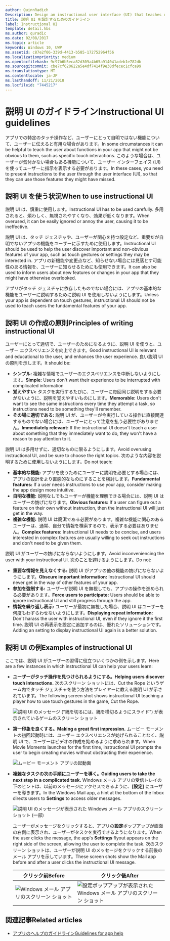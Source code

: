 ```yaml
---
author: QuinnRadich
Description: Design an instructional user interface (UI) that teaches users how to work with your UWP app.
title: 説明 UI を設計するためのガイドライン
label: Instructional UI
template: detail.hbs
ms.author: quradic
ms.date: 02/08/2017
ms.topic: article
keywords: Windows 10, UWP
ms.assetid: c87e2f06-339d-4413-b585-172752964f56
ms.localizationpriority: medium
ms.openlocfilehash: 9c97b6b5eca82d309a4b65a914041adeb1e782db
ms.sourcegitcommit: cbe7cf620622a5e4df7414f9e38dfecec1cfca99
ms.translationtype: MT
ms.contentlocale: ja-JP
ms.lasthandoff: 11/21/2018
ms.locfileid: "7445217"
---
```

# <a name="instructional-ui-guidelines"></a><span data-ttu-id="11a58-103">説明 UI のガイドライン</span><span class="sxs-lookup"><span data-stu-id="11a58-103">Instructional UI guidelines</span></span>



<span data-ttu-id="11a58-104">アプリでの特定のタッチ操作など、ユーザーにとって自明ではない機能について、ユーザーに伝えると有用な場合があります。</span><span class="sxs-lookup"><span data-stu-id="11a58-104">In some circumstances it can be helpful to teach the user about functions in your app that might not be obvious to them, such as specific touch interactions.</span></span> <span data-ttu-id="11a58-105">このような場合は、ユーザーが気付かない場合もある機能について、ユーザー インターフェイス (UI) を使ってユーザーに指示を表示する必要があります。</span><span class="sxs-lookup"><span data-stu-id="11a58-105">In these cases, you need to present instructions to the user through the user interface (UI), so that they can use those features they might have missed.</span></span>

## <a name="when-to-use-instructional-ui"></a><span data-ttu-id="11a58-106">説明 UI を使う状況</span><span class="sxs-lookup"><span data-stu-id="11a58-106">When to use instructional UI</span></span>

<span data-ttu-id="11a58-107">説明 UI は、慎重に使用します。</span><span class="sxs-lookup"><span data-stu-id="11a58-107">Instructional UI has to be used carefully.</span></span> <span data-ttu-id="11a58-108">多用されると、煩わしく、無視されやすくなり、効果が低くなります。</span><span class="sxs-lookup"><span data-stu-id="11a58-108">When overused, it can be easily ignored or annoy the user, causing it to be ineffective.</span></span>

<span data-ttu-id="11a58-109">説明 UI は、タッチ ジェスチャや、ユーザーが関心を持つ設定など、重要だが自明でないアプリの機能をユーザーに示すために使用します。</span><span class="sxs-lookup"><span data-stu-id="11a58-109">Instructional UI should be used to help the user discover important and non-obvious features of your app, such as touch gestures or settings they may be interested in.</span></span> <span data-ttu-id="11a58-110">アプリの新機能や変更点など、知らせない場合には見落とす可能性のある情報を、ユーザーに知らせるためにも使用できます。</span><span class="sxs-lookup"><span data-stu-id="11a58-110">It can also be used to inform users about new features or changes in your app that they might have otherwise overlooked.</span></span>

<span data-ttu-id="11a58-111">アプリがタッチ ジェスチャに依存したものでない場合には、アプリの基本的な機能をユーザーに説明するために説明 UI を使用しないようにします。</span><span class="sxs-lookup"><span data-stu-id="11a58-111">Unless your app is dependent on touch gestures, instructional UI should not be used to teach users the fundamental features of your app.</span></span>

## <a name="principles-of-writing-instructional-ui"></a><span data-ttu-id="11a58-112">説明 UI の作成の原則</span><span class="sxs-lookup"><span data-stu-id="11a58-112">Principles of writing instructional UI</span></span>

<span data-ttu-id="11a58-113">ユーザーにとって適切で、ユーザーのためになるように、説明 UI を使うと、ユーザー エクスペリエンスを向上できます。</span><span class="sxs-lookup"><span data-stu-id="11a58-113">Good instructional UI is relevant and educational to the user, and enhances the user experience.</span></span> <span data-ttu-id="11a58-114">良い説明 UI の原則を示します。</span><span class="sxs-lookup"><span data-stu-id="11a58-114">It should be:</span></span>

-   <span data-ttu-id="11a58-115">**シンプル:** 複雑な情報でユーザーのエクスペリエンスを中断しないようにします。</span><span class="sxs-lookup"><span data-stu-id="11a58-115">**Simple:** Users don't want their experience to be interrupted with complicated information</span></span>
-   <span data-ttu-id="11a58-116">**覚えやすい:** タスクを実行するたびに、ユーザーに毎回同じ説明をする必要がないように、説明を覚えやすいものにします。</span><span class="sxs-lookup"><span data-stu-id="11a58-116">**Memorable:** Users don't want to see the same instructions every time they attempt a task, so instructions need to be something they'll remember.</span></span>
-   <span data-ttu-id="11a58-117">**その場に適切である:** 説明 UI が、ユーザーが今実行している操作に直接関連するものでない場合には、ユーザーにとって注意を払う必要性がありません。</span><span class="sxs-lookup"><span data-stu-id="11a58-117">**Immediately relevant:** If the instructional UI doesn't teach a user about something that they immediately want to do, they won't have a reason to pay attention to it.</span></span>

<span data-ttu-id="11a58-118">説明 UI は多用せずに、適切なものに限るようにします。</span><span class="sxs-lookup"><span data-stu-id="11a58-118">Avoid overusing instructional UI, and be sure to choose the right topics.</span></span> <span data-ttu-id="11a58-119">次のような内容を説明するために使用しないようにします。</span><span class="sxs-lookup"><span data-stu-id="11a58-119">Do not teach:</span></span>

-   <span data-ttu-id="11a58-120">**基本的な機能:** アプリを使うためにユーザーに説明を必要とする場合には、アプリの設計をより直感的なものにすることを検討します。</span><span class="sxs-lookup"><span data-stu-id="11a58-120">**Fundamental features:** If a user needs instructions to use your app, consider making the app design more intuitive.</span></span>
-   <span data-ttu-id="11a58-121">**自明な機能:** 説明なしでもユーザーが機能を理解できる場合には、説明 UI はユーザーの妨げになります。</span><span class="sxs-lookup"><span data-stu-id="11a58-121">**Obvious features:** If a user can figure out a feature on their own without instruction, then the instructional UI will just get in the way.</span></span>
-   <span data-ttu-id="11a58-122">**複雑な機能:** 説明 UI は簡潔である必要があります。複雑な機能に関心のあるユーザーは、通常、自分で情報を検索するので、表示する必要はありません。</span><span class="sxs-lookup"><span data-stu-id="11a58-122">**Complex features:** Instructional UI needs to be concise, and users interested in complex features are usually willing to seek out instructions and don't need to be given them.</span></span>

<span data-ttu-id="11a58-123">説明 UI がユーザーの妨げにならないようにします。</span><span class="sxs-lookup"><span data-stu-id="11a58-123">Avoid inconveniencing the user with your instructional UI.</span></span> <span data-ttu-id="11a58-124">次のことを避けるようにします。</span><span class="sxs-lookup"><span data-stu-id="11a58-124">Do not:</span></span>

-   <span data-ttu-id="11a58-125">**重要な情報を見えなくする:** 説明 UI がアプリの他の機能の妨げにならないようにします。</span><span class="sxs-lookup"><span data-stu-id="11a58-125">**Obscure important information:** Instructional UI should never get in the way of other features of your app.</span></span>
-   <span data-ttu-id="11a58-126">**参加を強制する:** ユーザーが説明 UI を無視しても、アプリの操作を進められる必要があります。</span><span class="sxs-lookup"><span data-stu-id="11a58-126">**Force users to participate:** Users should be able to ignore instructional UI and still progress through the app.</span></span>
-   <span data-ttu-id="11a58-127">**情報を繰り返し表示:** ユーザーが最初に無視した場合、説明 UI はユーザーを何度もわずらわせないようにします。</span><span class="sxs-lookup"><span data-stu-id="11a58-127">**Displaying repeat information:** Don't harass the user with instructional UI, even if they ignore it the first time.</span></span> <span data-ttu-id="11a58-128">説明 UI の再表示を設定に追加するのは、優れたソリューションです。</span><span class="sxs-lookup"><span data-stu-id="11a58-128">Adding an setting to display instructional UI again is a better solution.</span></span>

## <a name="examples-of-instructional-ui"></a><span data-ttu-id="11a58-129">説明 UI の例</span><span class="sxs-lookup"><span data-stu-id="11a58-129">Examples of instructional UI</span></span>

<span data-ttu-id="11a58-130">ここでは、説明 UI がユーザーの習得に役立ついくつかの例を示します。</span><span class="sxs-lookup"><span data-stu-id="11a58-130">Here are a few instances in which instructional UI can help your users learn:</span></span>

-   **<span data-ttu-id="11a58-131">ユーザーがタッチ操作を見つけられるようにする。</span><span class="sxs-lookup"><span data-stu-id="11a58-131">Helping users discover touch interactions.</span></span>** <span data-ttu-id="11a58-132">次のスクリーン ショットには、Cut the Rope というゲーム内でタッチ ジェスチャを使う方法をプレイヤーに教える説明 UI が示されています。</span><span class="sxs-lookup"><span data-stu-id="11a58-132">The following screen shot shows instructional UI teaching a player how to use touch gestures in the game, Cut the Rope.</span></span>

    ![説明 UI のメッセージ ("縄を切るには、縄を横切るようにスライド") が表示されているゲームのスクリーン ショット](images/in-game-controls-3.png)

-   **<span data-ttu-id="11a58-134">第一印象を良くする。</span><span class="sxs-lookup"><span data-stu-id="11a58-134">Making a great first impression.</span></span>** <span data-ttu-id="11a58-135">ムービー モーメントの初回起動時には、ユーザー エクスペリエンスが妨げられることなく、説明 UI で、ユーザーはビデオの作成を始めるように求められます。</span><span class="sxs-lookup"><span data-stu-id="11a58-135">When Movie Moments launches for the first time, instructional UI prompts the user to begin creating movies without obstructing their experience.</span></span>

    ![ムービー モーメント アプリの起動面](images/instructional-ui-movie.png)

-   **<span data-ttu-id="11a58-137">複雑なタスクの次の手順にユーザーを導く。</span><span class="sxs-lookup"><span data-stu-id="11a58-137">Guiding users to take the next step in a complicated task.</span></span>** <span data-ttu-id="11a58-138">Windows メール アプリの受信トレイの下のヒントは、以前のメッセージにアクセスできるように、**[設定]** にユーザーを導きます。</span><span class="sxs-lookup"><span data-stu-id="11a58-138">In the Windows Mail app, a hint at the bottom of the Inbox directs users to **Settings** to access older messages.</span></span>

    ![説明 UI のメッセージが表示された Windows メール アプリのスクリーン ショット (一部)](images/instructional-ui-mail-inbox.png)

    <span data-ttu-id="11a58-140">ユーザーがメッセージをクリックすると、アプリの**設定**ポップアップが画面の右側に表示され、ユーザーがタスクを実行できるようになります。</span><span class="sxs-lookup"><span data-stu-id="11a58-140">When the user clicks the message, the app's **Settings** flyout appears on the right side of the screen, allowing the user to complete the task.</span></span> <span data-ttu-id="11a58-141">次のスクリーン ショットは、ユーザーが説明 UI のメッセージをクリックする前後のメール アプリを示しています。</span><span class="sxs-lookup"><span data-stu-id="11a58-141">These screen shots show the Mail app before and after a user clicks the instructional UI message.</span></span>

    | <span data-ttu-id="11a58-142">クリック前</span><span class="sxs-lookup"><span data-stu-id="11a58-142">Before</span></span>                                                               | <span data-ttu-id="11a58-143">クリック後</span><span class="sxs-lookup"><span data-stu-id="11a58-143">After</span></span>                                                                                                        |
    |----------------------------------------------------------------------|--------------------------------------------------------------------------------------------------------------|
    | ![Windows メール アプリのスクリーン ショット](images/instructional-ui-mail.png) | ![設定ポップアップが表示された Windows メール アプリのスクリーン ショット](images/instructional-ui-mail-flyout.png) |

## <a name="related-articles"></a><span data-ttu-id="11a58-146">関連記事</span><span class="sxs-lookup"><span data-stu-id="11a58-146">Related articles</span></span>

* [<span data-ttu-id="11a58-147">アプリのヘルプのガイドライン</span><span class="sxs-lookup"><span data-stu-id="11a58-147">Guidelines for app help</span></span>](guidelines-for-app-help.md)
